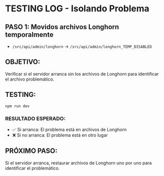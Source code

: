 # TESTING LOG - Isolando Problema

## PASO 1: Movidos archivos Longhorn temporalmente
- `/src/api/admin/longhorn` → `/src/api/admin/longhorn_TEMP_DISABLED`

## OBJETIVO:
Verificar si el servidor arranca sin los archivos de Longhorn para identificar el archivo problemático.

## TESTING:
```bash
npm run dev
```

### RESULTADO ESPERADO:
- ✅ Si arranca: El problema está en archivos de Longhorn
- ❌ Si no arranca: El problema está en otro lugar

## PRÓXIMO PASO:
Si el servidor arranca, restaurar archivos de Longhorn uno por uno para identificar el problemático.
